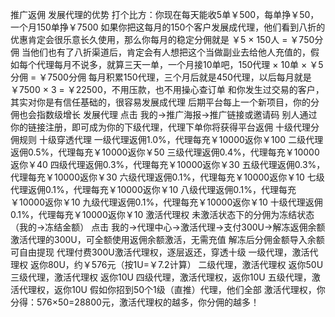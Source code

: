 推广返佣
发展代理的优势
打个比方：你现在每天能收5单￥500，每单挣￥50，一个月150单挣￥7500
如果你把这每月的150个客户发展成代理，他们看到八折的优惠肯定会很乐意长久使用，那么你每月的稳定分佣就是 ￥5 × 150人 = ￥750分佣
当他们也有了八折渠道后，肯定会有人想把这个当做副业去给他人充值的，假如每个代理每月不说多，就算三天一单，一个月接10单吧，150代理 × 10单 × ￥5分佣 = ￥7500分佣
每月积累150代理，三个月后就是450代理，以后每月就是￥7500 × 3 = ￥22500，不用压款，也不用操心查订单
和你发生过交易的客户，其实对你是有信任基础的，很容易发展成代理
后期平台每上一个新项目，你的分佣也会指数级增长
发展代理
点击 我的→推广海报→推广链接或邀请码
别人通过你的链接注册，即可成为你的下级代理，代理下单你将获得平台返佣
十级代理分佣规则
十级穿透代理
一级代理返佣1.0%，代理每充￥10000返你￥100
二级代理返佣0.5%，代理每充￥10000返你￥50
三级代理返佣0.4%，代理每充￥10000返你￥40
四级代理返佣0.3%，代理每充￥10000返你￥30
五级代理返佣0.3%，代理每充￥10000返你￥30
六级代理返佣0.1%，代理每充￥10000返你￥10
七级代理返佣0.1%，代理每充￥10000返你￥10
八级代理返佣0.1%，代理每充￥10000返你￥10
九级代理返佣0.1%，代理每充￥10000返你￥10
十级代理返佣0.1%，代理每充￥10000返你￥10
激活代理权
未激活状态下的分佣为冻结状态（我的→冻结金额）
点击 我的→代理中心→激活代理→支付300U→解冻返佣余额
激活代理的300U，可全额使用返佣余额激活，无需充值
解冻后分佣金额导入余额可自由提现
代理付费300U激活代理权，逐层返还，穿透十级
一级代理，激活代理权 返你80U，约￥576元（按1U=￥7.2计算）
二级代理，激活代理权 返你50U
三级代理，激活代理权 返你10U
四级代理，激活代理权，返你10U
五级代理，激活代理权，返你10U
假如你招到50个1级（直推）代理，他们全部 激活代理权，你分得：576×50=28800元，激活代理权的越多，你分佣的越多！
